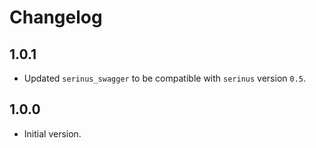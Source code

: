 # Changelog

## 1.0.1

- Updated `serinus_swagger` to be compatible with `serinus` version `0.5`.

## 1.0.0

- Initial version.
